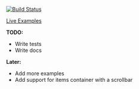 [![Build Status][status-image]][status-url]

<a href="http://react-autowhatever.js.org" target="_blank">Live Examples</a>

**TODO:**

* Write tests
* Write docs

**Later:**

* Add more examples
* Add support for items container with a scrollbar

[status-image]: https://img.shields.io/codeship/6c79f8c0-2565-0133-4af8-72f090cba113/master.svg
[status-url]: https://codeship.com/projects/96953
